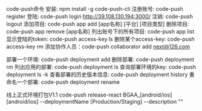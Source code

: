 code-push命令
安装: npm install -g code-push-cli
注册账号: code-push register
登陆: code-push login http://39.108.130.194:3000/
注销: code-push logout
添加项目: code-push app add [app名称] [平台] [项目类型]
删除项目: code-push app remove [app名称]
列出账号下的所有项目: code-push app list
显示登陆的token: code-push access-key ls
删除某个access-key: code-push access-key rm <accessKey>
添加协作人员：code-push collaborator add <appName> next@126.com

部署一个环境: code-push deployment add <appName> <deploymentName>
删除部署: code-push deployment rm <appName>
列出应用的部署: code-push deployment ls <appName>
查询部署环境的key: code-push deployment ls <appName> -k
查看部署的历史版本信息: code-push deployment history <appName> <deploymentNmae>
重命名一个部署: code-push deployment rename <appName> <currentDeploymentName> <newDeploymentName>

线上正式环境打包V1.1
code-push release-react BGAA_[android/ios] [android/ios] --deploymentName [Production/Staging] --description ""
